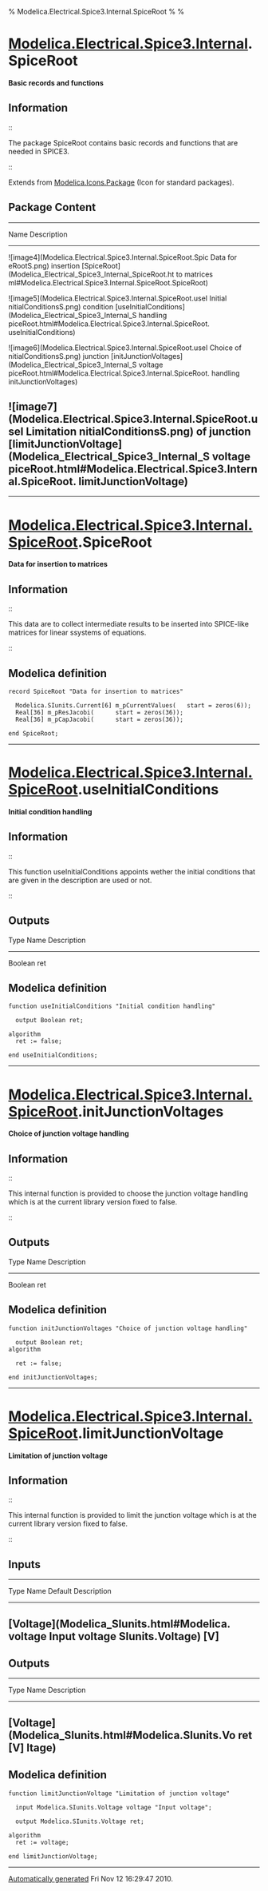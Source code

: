 % Modelica.Electrical.Spice3.Internal.SpiceRoot
% 
% 

[Modelica.Electrical.Spice3.Internal](Modelica_Electrical_Spice3_Internal.html#Modelica.Electrical.Spice3.Internal).SpiceRoot
=============================================================================================================================

**Basic records and functions**

Information
-----------

::

The package SpiceRoot contains basic records and functions that are
needed in SPICE3.

::

Extends from
[Modelica.Icons.Package](Modelica_Icons_Package.html#Modelica.Icons.Package)
(Icon for standard packages).

Package Content
---------------

  ------------------------------------------------------------------------
  Name                                                         Description
  ------------------------------------------------------------ -----------
  ![image4](Modelica.Electrical.Spice3.Internal.SpiceRoot.Spic Data for
  eRootS.png)                                                  insertion
  [SpiceRoot](Modelica_Electrical_Spice3_Internal_SpiceRoot.ht to matrices
  ml#Modelica.Electrical.Spice3.Internal.SpiceRoot.SpiceRoot)  

  ![image5](Modelica.Electrical.Spice3.Internal.SpiceRoot.useI Initial
  nitialConditionsS.png)                                       condition
  [useInitialConditions](Modelica_Electrical_Spice3_Internal_S handling
  piceRoot.html#Modelica.Electrical.Spice3.Internal.SpiceRoot. 
  useInitialConditions)                                        

  ![image6](Modelica.Electrical.Spice3.Internal.SpiceRoot.useI Choice of
  nitialConditionsS.png)                                       junction
  [initJunctionVoltages](Modelica_Electrical_Spice3_Internal_S voltage
  piceRoot.html#Modelica.Electrical.Spice3.Internal.SpiceRoot. handling
  initJunctionVoltages)                                        

  ![image7](Modelica.Electrical.Spice3.Internal.SpiceRoot.useI Limitation
  nitialConditionsS.png)                                       of junction
  [limitJunctionVoltage](Modelica_Electrical_Spice3_Internal_S voltage
  piceRoot.html#Modelica.Electrical.Spice3.Internal.SpiceRoot. 
  limitJunctionVoltage)                                        
  ------------------------------------------------------------------------

* * * * *

[Modelica.Electrical.Spice3.Internal.SpiceRoot](Modelica_Electrical_Spice3_Internal_SpiceRoot.html#Modelica.Electrical.Spice3.Internal.SpiceRoot).SpiceRoot
===========================================================================================================================================================

**Data for insertion to matrices**

Information
-----------

::

This data are to collect intermediate results to be inserted into
SPICE-like matrices for linear ssystems of equations.

::

Modelica definition
-------------------

    record SpiceRoot "Data for insertion to matrices"

      Modelica.SIunits.Current[6] m_pCurrentValues(   start = zeros(6));
      Real[36] m_pResJacobi(      start = zeros(36));
      Real[36] m_pCapJacobi(      start = zeros(36));

    end SpiceRoot;

* * * * *

[Modelica.Electrical.Spice3.Internal.SpiceRoot](Modelica_Electrical_Spice3_Internal_SpiceRoot.html#Modelica.Electrical.Spice3.Internal.SpiceRoot).useInitialConditions
======================================================================================================================================================================

**Initial condition handling**

Information
-----------

::

This function useInitialConditions appoints wether the initial
conditions that are given in the description are used or not.

::

Outputs
-------

  Type         Name      Description
  ------------ --------- ----------------
  Boolean      ret       

Modelica definition
-------------------

    function useInitialConditions "Initial condition handling"

      output Boolean ret;

    algorithm 
      ret := false;

    end useInitialConditions;

* * * * *

[Modelica.Electrical.Spice3.Internal.SpiceRoot](Modelica_Electrical_Spice3_Internal_SpiceRoot.html#Modelica.Electrical.Spice3.Internal.SpiceRoot).initJunctionVoltages
======================================================================================================================================================================

**Choice of junction voltage handling**

Information
-----------

::

This internal function is provided to choose the junction voltage
handling which is at the current library version fixed to false.

::

Outputs
-------

  Type         Name      Description
  ------------ --------- ----------------
  Boolean      ret       

Modelica definition
-------------------

    function initJunctionVoltages "Choice of junction voltage handling"

      output Boolean ret;
    algorithm 

      ret := false;

    end initJunctionVoltages;

* * * * *

[Modelica.Electrical.Spice3.Internal.SpiceRoot](Modelica_Electrical_Spice3_Internal_SpiceRoot.html#Modelica.Electrical.Spice3.Internal.SpiceRoot).limitJunctionVoltage
======================================================================================================================================================================

**Limitation of junction voltage**

Information
-----------

::

This internal function is provided to limit the junction voltage which
is at the current library version fixed to false.

::

Inputs
------

  ------------------------------------------------------------------------
  Type                                      Name    Default Description
  ----------------------------------------- ------- ------- --------------
  [Voltage](Modelica_SIunits.html#Modelica. voltage         Input voltage
  SIunits.Voltage)                                          [V]
  ------------------------------------------------------------------------

Outputs
-------

  ------------------------------------------------------------------------
  Type                                                Name    Description
  --------------------------------------------------- ------- ------------
  [Voltage](Modelica_SIunits.html#Modelica.SIunits.Vo ret     [V]
  ltage)                                                      
  ------------------------------------------------------------------------

Modelica definition
-------------------

    function limitJunctionVoltage "Limitation of junction voltage"

      input Modelica.SIunits.Voltage voltage "Input voltage";

      output Modelica.SIunits.Voltage ret;

    algorithm 
      ret := voltage;

    end limitJunctionVoltage;

* * * * *

[Automatically generated](http://www.3ds.com/) Fri Nov 12 16:29:47 2010.
